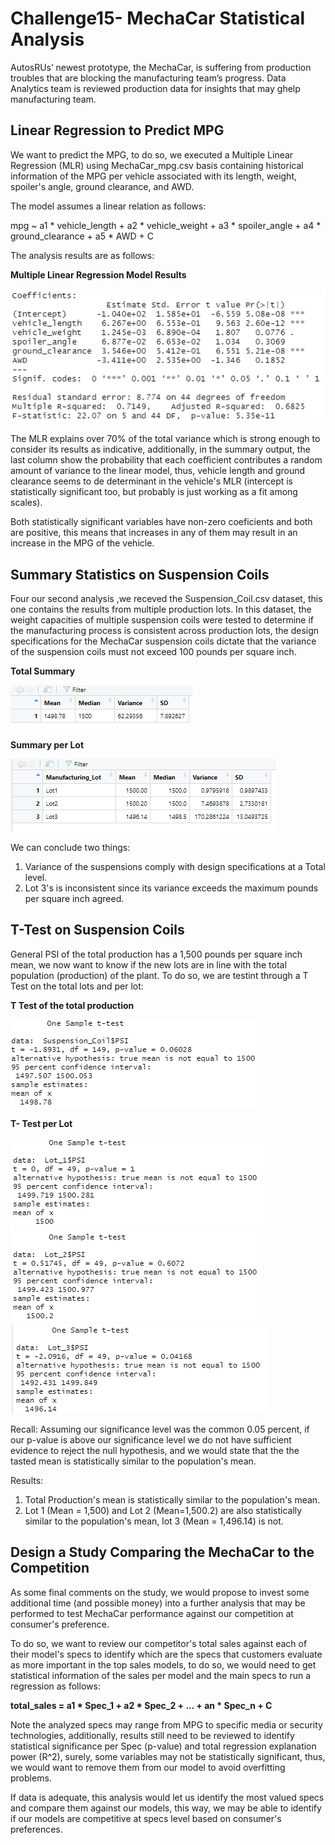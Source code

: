 # Challenge15- MechaCar Statistical Analysis

AutosRUs’ newest prototype, the MechaCar, is suffering from production troubles that are blocking the manufacturing team’s progress. Data Analytics team is reviewed production data for insights that may ghelp manufacturing team. 

## Linear Regression to Predict MPG

We want to predict the MPG, to do so, we executed a Multiple Linear Regression (MLR) using MechaCar_mpg.csv basis containing historical information of the MPG per vehicle associated with its length, weight, spoiler's angle, ground clearance, and AWD. 

The model assumes a linear relation as follows: 

mpg ~ a1 * vehicle_length + a2 * vehicle_weight + a3 * spoiler_angle + a4 * ground_clearance + a5 * AWD + C

The analysis results are as follows: 

**Multiple Linear Regression Model Results**


![MLR](MLR.png)

The MLR explains over 70% of the total variance which is strong enough to consider its results as indicative, additionally, in the summary output, the last column show the probability that each coefficient contributes a random amount of variance to the linear model, thus, vehicle length and ground clearance seems to de determinant in the vehicle's MLR (intercept is statistically significant too, but probably is just working as a fit among scales). 

Both statistically significant variables have non-zero coeficients and both are positive, this means that increases in any of them may result in an increase in the MPG of the vehicle. 

## Summary Statistics on Suspension Coils

Four our second analysis ,we receved the Suspension_Coil.csv dataset, this one contains the results from multiple production lots. In this dataset, the weight capacities of multiple suspension coils were tested to determine if the manufacturing process is consistent across production lots, the design specifications for the MechaCar suspension coils dictate that the variance of the suspension coils must not exceed 100 pounds per square inch. 

**Total Summary**


![Total_Summary](Total_Summary.png)

**Summary per Lot**


![LOT_Summary](LOT_Summary.png)

We can conclude two things: 

1) Variance of the suspensions comply with design specifications at a Total level. 
2) Lot 3's is inconsistent since its variance exceeds the maximum pounds per square inch agreed.


## T-Test on Suspension Coils

General PSI of the total production has a 1,500 pounds per square inch mean, we now want to know if the new lots are in line with the total population (production) of the plant. To do so, we are testint through a T Test on the total lots and per lot:  

**T Test of the total production**


![t_test_total](t_test_total.png)

**T- Test per Lot**


![t_test_1](t_test_1.png)
![t_test_2](t_test_2.png)
![t_test_3](t_test_3.png)

Recall: Assuming our significance level was the common 0.05 percent, if our p-value is above our significance level we do not have sufficient evidence to reject the null hypothesis, and we would state that the the tasted mean is statistically similar to the population's mean. 

Results: 

1) Total Production's mean is statistically similar to the population's mean. 
2) Lot 1 (Mean = 1,500) and Lot 2 (Mean=1,500.2) are also statistically similar to the population's mean, lot 3 (Mean = 1,496.14) is not. 


## Design a Study Comparing the MechaCar to the Competition

As some final comments on the study, we would propose to invest some additional time (and possible money) into a further analysis that may be performed to test MechaCar performance against our competition at consumer's preference. 

To do so, we want to review our competitor's total sales against each of their model's specs to identify which are the specs that customers evaluate as more important in the top sales models, to do so, we would need to get statistical information of the sales per model and the main specs to run a regression as follows: 

**total_sales = a1 * Spec_1 + a2 * Spec_2 + ... + an * Spec_n + C**

Note the analyzed specs may range from MPG to specific media or security technologies, additionally, results still need to be reviewed to identify statistical significance per Spec (p-value) and total regression explanation power (R^2), surely, some variables may not be statistically significant, thus, we would want to remove them from our model to avoid overfitting problems. 

If data is adequate, this analysis would let us identify the most valued specs and compare them against our models, this way, we may be able to identify if our models are competitive at specs level based on consumer's preferences. 
